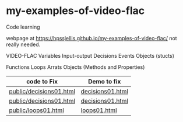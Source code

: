 # my-examples-of-video-flac
Code learning


webpage at https://hpssjellis.github.io/my-examples-of-video-flac/ not really needed.


VIDEO-FLAC 
Variables
Input-output
Decisions
Events
Objects (stucts)

Functions
Loops
Arrats
Objects (Methods and Properties)


| code to Fix | Demo to fix | 
|----|----|  
|  [public/decisions01.html](public/decisions01.html)  |  [decisions01.html](https://hpssjellis.github.io/my-examples-of-video-flac/public/decisions01.html)  |  
|  [public/decisions01.html](public/decisions01.html)  |  [decisions01.html](https://hpssjellis.github.io/my-examples-of-video-flac/public/decisions01.html)  |  
|  [public/loops01.html](public/loops01.html)          |  [loops01.html](https://hpssjellis.github.io/my-examples-of-video-flac/public/loops01.html)  |  
